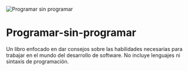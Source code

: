 ![Programar sin programar](https://img.shields.io/github/v/release/rcomas91/Programar-sin-programar?filter=v1.0.0&style=default&label=Programar%20Version&color=2ea44f)
# Programar-sin-programar
Un libro enfocado en dar consejos sobre las habilidades necesarias para trabajar en el mundo del desarrollo de software. No incluye lenguajes ni sintaxis de programación.

